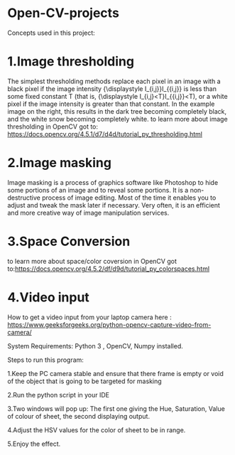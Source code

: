 # Open-CV-projects

Concepts used in this project:

# 1.Image thresholding 
  The simplest thresholding methods replace each pixel in an image with a black pixel if the image intensity {\displaystyle I_{i,j}}I_{{i,j}} is less than some fixed constant T (that is, {\displaystyle I_{i,j}<T}I_{{i,j}}<T), or a white pixel if the image intensity is greater than that constant. In the example image on the right, this results in the dark tree becoming completely black, and the white snow becoming completely white.
   to learn more about image thresholding in OpenCV got to: https://docs.opencv.org/4.5.1/d7/d4d/tutorial_py_thresholding.html

# 2.Image masking
   Image masking is a process of graphics software like Photoshop to hide some portions of an image and to reveal some portions. It is a non-destructive process of image editing. Most of the time it enables you to adjust and tweak the mask later if necessary. Very often, it is an efficient and more creative way of image manipulation services.

# 3.Space Conversion 
  to learn more about space/color coversion in OpenCV got to:https://docs.opencv.org/4.5.2/df/d9d/tutorial_py_colorspaces.html

# 4.Video input 
   How to get a video input from your laptop camera here : https://www.geeksforgeeks.org/python-opencv-capture-video-from-camera/

System Requirements: Python 3 , OpenCV, Numpy installed.

Steps to run this program:

1.Keep the PC camera stable and ensure that there frame is empty or void of the object that is going to be targeted for masking

2.Run the python script in your IDE

3.Two windows will pop up: The first one giving the Hue, Saturation, Value of colour of sheet, the second displaying output.

4.Adjust the HSV values for the color of sheet to be in range.

5.Enjoy the effect.

